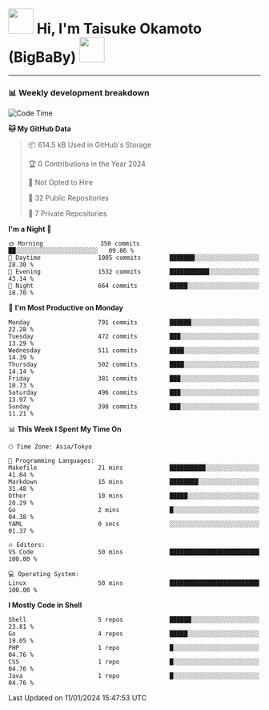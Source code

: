<!-- Title -->
<h1>
    <img src="https://media.tenor.com/TlyRveJkgo4AAAAi/cloud-cloud-strife.gif" width="50"/> 
    Hi, I'm Taisuke Okamoto (BigBaBy) 
    <img src="https://media.tenor.com/TlyRveJkgo4AAAAi/cloud-cloud-strife.gif" width="50"/>
</h1>

---

<h3> 📊 Weekly development breakdown </h3>
<!-- waka-readme-stats -->

<!--START_SECTION:waka-->
![Code Time](http://img.shields.io/badge/Code%20Time-1%2C668%20hrs%2012%20mins-blue)

**🐱 My GitHub Data** 

> 📦 614.5 kB Used in GitHub's Storage 
 > 
> 🏆 0 Contributions in the Year 2024
 > 
> 🚫 Not Opted to Hire
 > 
> 📜 32 Public Repositories 
 > 
> 🔑 7 Private Repositories 
 > 
**I'm a Night 🦉** 

```text
🌞 Morning                350 commits         ██░░░░░░░░░░░░░░░░░░░░░░░   09.86 % 
🌆 Daytime                1005 commits        ███████░░░░░░░░░░░░░░░░░░   28.30 % 
🌃 Evening                1532 commits        ███████████░░░░░░░░░░░░░░   43.14 % 
🌙 Night                  664 commits         █████░░░░░░░░░░░░░░░░░░░░   18.70 % 
```
📅 **I'm Most Productive on Monday** 

```text
Monday                   791 commits         ██████░░░░░░░░░░░░░░░░░░░   22.28 % 
Tuesday                  472 commits         ███░░░░░░░░░░░░░░░░░░░░░░   13.29 % 
Wednesday                511 commits         ████░░░░░░░░░░░░░░░░░░░░░   14.39 % 
Thursday                 502 commits         ████░░░░░░░░░░░░░░░░░░░░░   14.14 % 
Friday                   381 commits         ███░░░░░░░░░░░░░░░░░░░░░░   10.73 % 
Saturday                 496 commits         ███░░░░░░░░░░░░░░░░░░░░░░   13.97 % 
Sunday                   398 commits         ███░░░░░░░░░░░░░░░░░░░░░░   11.21 % 
```


📊 **This Week I Spent My Time On** 

```text
🕑︎ Time Zone: Asia/Tokyo

💬 Programming Languages: 
Makefile                 21 mins             ██████████░░░░░░░░░░░░░░░   41.84 % 
Markdown                 15 mins             ████████░░░░░░░░░░░░░░░░░   31.48 % 
Other                    10 mins             █████░░░░░░░░░░░░░░░░░░░░   20.29 % 
Go                       2 mins              █░░░░░░░░░░░░░░░░░░░░░░░░   04.38 % 
YAML                     0 secs              ░░░░░░░░░░░░░░░░░░░░░░░░░   01.37 % 

🔥 Editors: 
VS Code                  50 mins             █████████████████████████   100.00 % 

💻 Operating System: 
Linux                    50 mins             █████████████████████████   100.00 % 
```

**I Mostly Code in Shell** 

```text
Shell                    5 repos             ██████░░░░░░░░░░░░░░░░░░░   23.81 % 
Go                       4 repos             █████░░░░░░░░░░░░░░░░░░░░   19.05 % 
PHP                      1 repo              █░░░░░░░░░░░░░░░░░░░░░░░░   04.76 % 
CSS                      1 repo              █░░░░░░░░░░░░░░░░░░░░░░░░   04.76 % 
Java                     1 repo              █░░░░░░░░░░░░░░░░░░░░░░░░   04.76 % 
```




 Last Updated on 11/01/2024 15:47:53 UTC
<!--END_SECTION:waka-->
